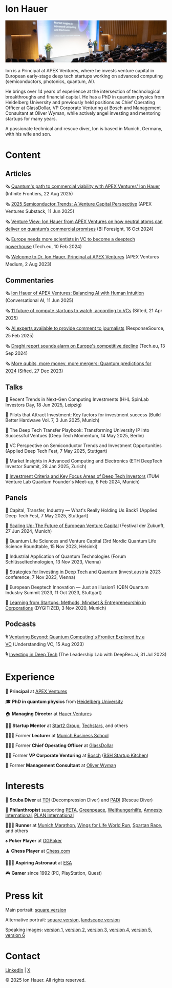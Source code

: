 # Ion Hauer

![](header.jpg)

Ion is a Principal at APEX Ventures, where he invests venture capital in European early-stage deep tech startups working on advanced computing (semiconductors, photonics, quantum, AI).

He brings over 14 years of experience at the intersection of technological breakthroughs and financial capital. He has a PhD in quantum physics from Heidelberg University and previously held positions as Chief Operating Officer at GlassDollar, VP Corporate Venturing at Bosch and Management Consultant at Oliver Wyman, while actively angel investing and mentoring startups for many years.

A passionate technical and rescue diver, Ion is based in Munich, Germany, with his wife and son.

# Content

## Articles

🗞️ [Quantum's path to commercial viability with APEX Ventures' Ion Hauer](https://infinitefrontiers.io/conversations/quantums-path-to-commercial-viability-with-apex-ventures-ion-hauer/) (Infinite Frontiers, 22 Aug 2025)

🗞️ [2025 Semiconductor Trends: A Venture Capital Perspective](https://apexventures.substack.com/p/2025-semiconductor-trends-a-venture) (APEX Ventures Substack, 11 Jun 2025)

🗞️ [Venture View: Ion Hauer from APEX Ventures on how neutral atoms can deliver on quantum’s commercial promises](https://biforesight.com/quantum/venture-view-ion-hauer-from-apex-ventures-on-how-neutral-atoms-can-deliver-on-quantums-commercial-promises/) (BI Foresight, 16 Oct 2024)

🗞️ [Europe needs more scientists in VC to become a deeptech powerhouse](https://tech.eu/2024/02/10/europe-needs-more-scientists-in-vc-to-become-a-deep-tech-powerhouse/) (Tech.eu, 10 Feb 2024)

🗞️ [Welcome to Dr. Ion Hauer, Principal at APEX Ventures](https://medium.com/apex-ventures/welcome-to-dr-ion-hauer-principal-at-apex-ventures-537450fcf030) (APEX Ventures Medium, 2 Aug 2023)

## Commentaries

🗞️ [Ion Hauer of APEX Ventures: Balancing AI with Human Intuition](https://www.conversationalainews.com/ion-hauer-of-apex-ventures-balancing-ai-with-human-intuition/) (Conversational AI, 11 Jun 2025)

🗞️ [11 future of compute startups to watch, according to VCs](https://sifted.eu/articles/11-future-of-compute-startups-to-watch) (Sifted, 21 Apr 2025)

🗞️ [AI experts available to provide comment to journalists](https://www.responsesource.com/blog/ai-experts-available-to-provide-comment-to-journalists/) (ResponseSource, 25 Feb 2025)

🗞️ [Draghi report sounds alarm on Europe's competitive decline](https://tech.eu/2024/09/13/draghi-report-sounds-alarm-on-europes-competitive-decline/) (Tech.eu, 13 Sep 2024)

🗞️ [More qubits, more money, more mergers: Quantum predictions for 2024](https://sifted.eu/articles/quantum-predictions-2024) (Sifted, 27 Dec 2023)

## Talks

🎤 Recent Trends in Next-Gen Computing Investments (HHL SpinLab Investors Day, 18 Jun 2025, Leipzig)

🎤 Pilots that Attract Investment: Key factors for investment success (Build Better Hardwave Vol. 7, 3 Jun 2025, Munich)

🎤 The Deep Tech Transfer Playbook: Transforming University IP into Successful Ventues (Deep Tech Momentum, 14 May 2025, Berlin)

🎤 VC Perspective on Semiconductor Trends and Investment Opportunities (Applied Deep Tech Fest, 7 May 2025, Stuttgart)

🎤 Market Insights in Advanced Computing and Electronics (ETH DeepTech Investor Summit, 28 Jan 2025, Zurich)

🎤 [Investment Criteria and Key Focus Areas of Deep Tech Investors](https://www.tum-venture-labs.de/events/quantum-founders-meet-up-expert-session/) (TUM Venture Lab Quantum Founder's Meet-up, 6 Feb 2024, Munich)

## Panels

🎤 Capital, Transfer, Industry — What's Really Holding Us Back? (Applied Deep Tech Fest, 7 May 2025, Stuttgart)

🎤 [Scaling Up: The Future of European Venture Capital](https://www.1e9.community/festival-der-zukunft/programm/2024/scaling-up%3A-the-future-of-european-venture-capital) (Festival der Zukunft, 27 Jun 2024, Munich)

🎤 Quantum Life Sciences and Venture Capital (3rd Nordic Quantum Life Science Roundtable, 15 Nov 2023, Helsinki)

🎤 Industrial Application of Quantum Technologies (Forum Schlüsseltechnologien, 13 Nov 2023, Vienna)

🎤 [Strategies for Investing in Deep Tech and Quantum](https://www.youtube.com/live/bNaCBaeWlHY?si=BKwJBbPRVFj3sREA&t=3288) (invest.austria 2023 conference, 7 Nov 2023, Vienna)

🎤 European Deeptech Innovation — Just an illusion? (QBN Quantum Industry Summit 2023, 11 Oct 2023, Stuttgart)

🎤 [Learning from Startups: Methods, Mindset & Entrepreneurship in Corporations](https://www.dygitized.de/speaker/dr-ion-hauer/) (DYGITIZED, 3 Nov 2020, Munich)

## Podcasts

🎙️ [Venturing Beyond: Quantum Computing's Frontier Explored by a VC](https://www.youtube.com/watch?v=0PjrATWVxF0) (Understanding VC, 15 Aug 2023)

🎙️ [Investing in Deep Tech](https://www.youtube.com/watch?v=rCEue4RGtVk) (The Leadership Lab with DeepRec.ai, 31 Jul 2023)

# Experience

🚀 **Principal** at [APEX Ventures](https://www.apex.ventures/)

🎓 **PhD in quantum physics** from [Heidelberg University](https://www.uni-heidelberg.de/en)

🏠 **Managing Director** at [Hauer Ventures](https://www.hauerventures.com/)

👨‍🚒 **Startup Mentor** at [Start2 Group](https://www.start2.group), [Techstars](https://www.techstars.com/), and others

👨🏻‍🏫 Former **Lecturer** at [Munich Business School](https://www.munich-business-school.de/en)

🙋🏻‍♂️ Former **Chief Operating Officer** at [GlassDollar](https://www.glassdollar.com/)

💂‍♀️ Former **VP Corporate Venturing** at [Bosch](https://www.bosch.com/) ([BSH Startup Kitchen](https://www.bshstartupkitchen.com/))

💼 Former **Management Consultant** at [Oliver Wyman](https://www.oliverwyman.com/)

# Interests

🐠 **Scuba Diver** at [TDI](https://www.tdisdi.com/) (Decompression Diver) and [PADI](https://www.padi.com/) (Rescue Diver)

🦊 **Philanthropist** supporting [PETA](https://www.peta.org), [Greenpeace](https://www.greenpeace.org), [Welthungerhilfe](https://www.welthungerhilfe.org), [Amnesty International](https://www.amnesty.org/), [PLAN International](https://plan-international.org)

🏃🏻‍♂️ **Runner** at [Munich Marathon](https://www.muenchenmarathon.de), [Wings for Life World Run](https://www.wingsforlifeworldrun.com), [Spartan Race](https://www.spartan.com), and others

♠️ **Poker Player** at [GGPoker](https://ggpoker.com)

♟️ **Chess Player** at [Chess.com](https://www.chess.com)

🧑🏻‍🚀 **Aspiring Astronaut** at [ESA](https://www.esa.int)

🎮 **Gamer** since 1992 (PC, PlayStation, Quest)

# Press kit

Main portrait: [square version](ion_hauer_main_square.jpg)

Alternative portrait: [square version](ion_hauer_alternative_square.jpg), [landscape version](ion_hauer_alternative_landscape.jpg)

Speaking images: [version 1](ion_hauer_speaking_1.jpg), [version 2](ion_hauer_speaking_2.jpg), [version 3](ion_hauer_speaking_3.jpg), [version 4](ion_hauer_speaking_4.jpg), [version 5](ion_hauer_speaking_5.jpg), [version 6](ion_hauer_speaking_6.jpg)

# Contact

[LinkedIn](https://www.linkedin.com/in/ionhauer/) &#124; [X](https://x.com/ionhauer)

&copy; 2025 Ion Hauer. All rights reserved.
